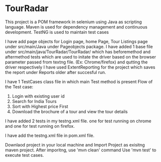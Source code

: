 # TourRadar
This project is a POM framework in selenium using Java as scripting language. Maven is used for dependency management and continuous development. TestNG is used to maintain test cases


I have add page objects for Login page, home Page, Tour Listings page under src/main/Java under Pageobjects package.
I have added 1 base file under src/main/java/TourRadar/TourRadar/ which has beforemethod and aftermethod tests which are used to initate the driver based on the browser parameter passed from textng file. (Ex: Chrome/firefox) and qutting the driver respectively
I have used ExtentReporting for the project which saves the report under Reports older after succesful run.

I have 1 TestCases class file in which main Test method is present
Flow of the Test case:
1. Login with existing user id
2. Search for India Tours
3. Sort with Highest price First
4. Download the brochure of a tour and view the tour details

I have added 2 tests in my testng.xml file. one for test running on chrome and one for test running on firefox.

I have add the testng.xml file in pom.xml file.

Downlaod project in your local machine and Import Project as exisitng maven project. After imporitng, use 'mvn clean' command Use 'mvn test' to execute test cases.
